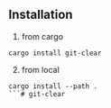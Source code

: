 
## Installation
1. from cargo
```shell
cargo install git-clear
```
2. from local
```shell
cargo install --path .
```# git-clear
